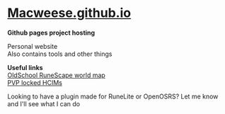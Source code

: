 # [Macweese.github.io](https://macweese.github.io/)
**Github pages project hosting**

Personal website<br>
Also contains tools and other things<br>

**Useful links**<br>
[OldSchool RuneScape world map](https://macweese.github.io/osrs_map/)<br>
[PVP locked HCIMs](https://raw.githubusercontent.com/Macweese/Macweese.github.io/master/clanlist/HCIM%20name%20list.txt)<br>

Looking to have a plugin made for RuneLite or OpenOSRS? Let me know and I'll see what I can do
